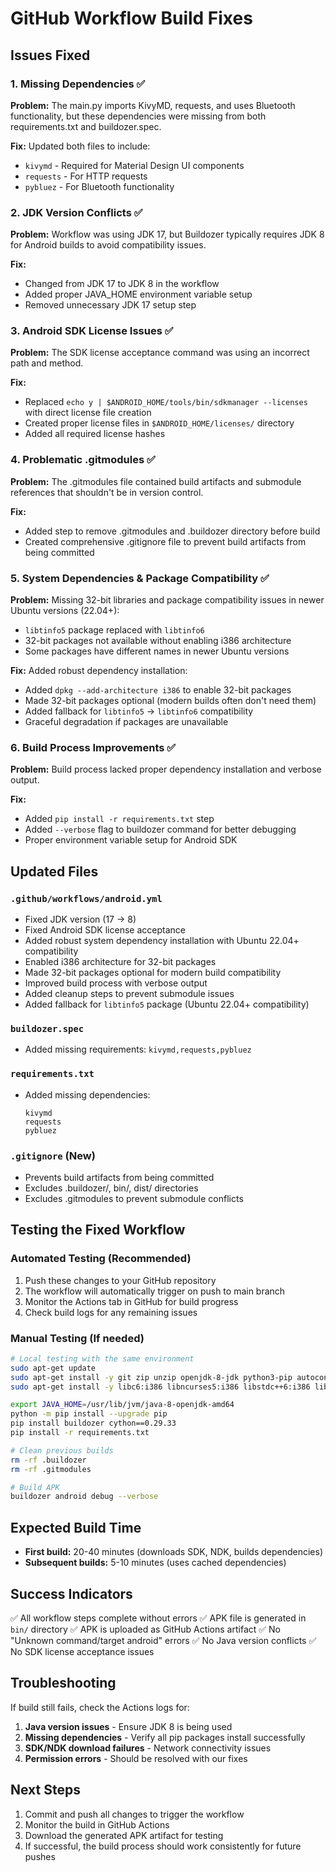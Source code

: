# GitHub Workflow Build Fixes

## Issues Fixed

### 1. Missing Dependencies ✅
**Problem:** The main.py imports KivyMD, requests, and uses Bluetooth functionality, but these dependencies were missing from both requirements.txt and buildozer.spec.

**Fix:** Updated both files to include:
- `kivymd` - Required for Material Design UI components
- `requests` - For HTTP requests
- `pybluez` - For Bluetooth functionality

### 2. JDK Version Conflicts ✅
**Problem:** Workflow was using JDK 17, but Buildozer typically requires JDK 8 for Android builds to avoid compatibility issues.

**Fix:** 
- Changed from JDK 17 to JDK 8 in the workflow
- Added proper JAVA_HOME environment variable setup
- Removed unnecessary JDK 17 setup step

### 3. Android SDK License Issues ✅
**Problem:** The SDK license acceptance command was using an incorrect path and method.

**Fix:** 
- Replaced `echo y | $ANDROID_HOME/tools/bin/sdkmanager --licenses` with direct license file creation
- Created proper license files in `$ANDROID_HOME/licenses/` directory
- Added all required license hashes

### 4. Problematic .gitmodules ✅
**Problem:** The .gitmodules file contained build artifacts and submodule references that shouldn't be in version control.

**Fix:**
- Added step to remove .gitmodules and .buildozer directory before build
- Created comprehensive .gitignore file to prevent build artifacts from being committed

### 5. System Dependencies & Package Compatibility ✅
**Problem:** Missing 32-bit libraries and package compatibility issues in newer Ubuntu versions (22.04+):
- `libtinfo5` package replaced with `libtinfo6`
- 32-bit packages not available without enabling i386 architecture
- Some packages have different names in newer Ubuntu versions

**Fix:** Added robust dependency installation:
- Added `dpkg --add-architecture i386` to enable 32-bit packages
- Made 32-bit packages optional (modern builds often don't need them)
- Added fallback for `libtinfo5` → `libtinfo6` compatibility
- Graceful degradation if packages are unavailable

### 6. Build Process Improvements ✅
**Problem:** Build process lacked proper dependency installation and verbose output.

**Fix:**
- Added `pip install -r requirements.txt` step
- Added `--verbose` flag to buildozer command for better debugging
- Proper environment variable setup for Android SDK

## Updated Files

### `.github/workflows/android.yml`
- Fixed JDK version (17 → 8)
- Fixed Android SDK license acceptance
- Added robust system dependency installation with Ubuntu 22.04+ compatibility
- Enabled i386 architecture for 32-bit packages
- Made 32-bit packages optional for modern build compatibility
- Improved build process with verbose output
- Added cleanup steps to prevent submodule issues
- Added fallback for `libtinfo5` package (Ubuntu 22.04+ compatibility)

### `buildozer.spec`
- Added missing requirements: `kivymd,requests,pybluez`

### `requirements.txt`
- Added missing dependencies:
  ```
  kivymd
  requests
  pybluez
  ```

### `.gitignore` (New)
- Prevents build artifacts from being committed
- Excludes .buildozer/, bin/, dist/ directories
- Excludes .gitmodules to prevent submodule conflicts

## Testing the Fixed Workflow

### Automated Testing (Recommended)
1. Push these changes to your GitHub repository
2. The workflow will automatically trigger on push to main branch
3. Monitor the Actions tab in GitHub for build progress
4. Check build logs for any remaining issues

### Manual Testing (If needed)
```bash
# Local testing with the same environment
sudo apt-get update
sudo apt-get install -y git zip unzip openjdk-8-jdk python3-pip autoconf libtool pkg-config zlib1g-dev libncurses5-dev libncursesw5-dev libtinfo5 cmake libffi-dev libssl-dev
sudo apt-get install -y libc6:i386 libncurses5:i386 libstdc++6:i386 lib32z1 libbz2-1.0:i386

export JAVA_HOME=/usr/lib/jvm/java-8-openjdk-amd64
python -m pip install --upgrade pip
pip install buildozer cython==0.29.33
pip install -r requirements.txt

# Clean previous builds
rm -rf .buildozer
rm -rf .gitmodules

# Build APK
buildozer android debug --verbose
```

## Expected Build Time
- **First build:** 20-40 minutes (downloads SDK, NDK, builds dependencies)
- **Subsequent builds:** 5-10 minutes (uses cached dependencies)

## Success Indicators
✅ All workflow steps complete without errors
✅ APK file is generated in `bin/` directory
✅ APK is uploaded as GitHub Actions artifact
✅ No "Unknown command/target android" errors
✅ No Java version conflicts
✅ No SDK license acceptance issues

## Troubleshooting

If build still fails, check the Actions logs for:
1. **Java version issues** - Ensure JDK 8 is being used
2. **Missing dependencies** - Verify all pip packages install successfully
3. **SDK/NDK download failures** - Network connectivity issues
4. **Permission errors** - Should be resolved with our fixes

## Next Steps
1. Commit and push all changes to trigger the workflow
2. Monitor the build in GitHub Actions
3. Download the generated APK artifact for testing
4. If successful, the build process should work consistently for future pushes